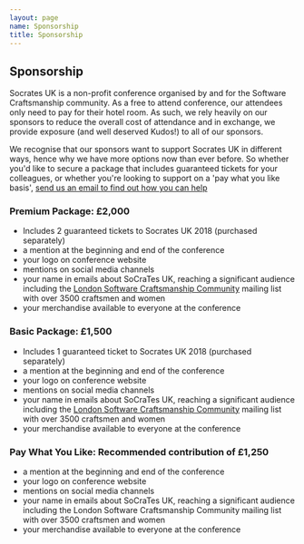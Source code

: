 ```yaml
---
layout: page
name: Sponsorship
title: Sponsorship
---
```


## Sponsorship

Socrates UK is a non-profit conference organised by and for the Software Craftsmanship community. As a free to attend conference, our attendees only need to pay for their hotel room. As such, we rely heavily on our sponsors to reduce the overall cost of attendance and in exchange, we provide exposure (and well deserved Kudos!) to all of our sponsors.

We recognise that our sponsors want to support Socrates UK in different ways, hence why we have more options now than ever before. So whether you'd like to secure a package that includes guaranteed tickets for your colleagues, or whether you're looking to support on a 'pay what you like basis', [send us an email to find out how you can help][socratesuk@codurance.com]

### Premium Package: £2,000

- Includes 2 guaranteed tickets to Socrates UK 2018 (purchased separately) 
- a mention at the beginning and end of the conference
- your logo on conference website
- mentions on social media channels
- your name in emails about SoCraTes UK, reaching a significant audience including the [London Software Craftsmanship Community][London Software Craftsmanship Community] mailing list with over 3500 craftsmen and women
- your merchandise available to everyone at the conference

### Basic Package: £1,500

- Includes 1 guaranteed ticket to Socrates UK 2018 (purchased separately) 
- a mention at the beginning and end of the conference
- your logo on conference website
- mentions on social media channels
- your name in emails about SoCraTes UK, reaching a significant audience including the [London Software Craftsmanship Community][London Software Craftsmanship Community] mailing list with over 3500 craftsmen and women
- your merchandise available to everyone at the conference

### Pay What You Like: Recommended contribution of £1,250

- a mention at the beginning and end of the conference
- your logo on conference website
- mentions on social media channels
- your name in emails about SoCraTes UK, reaching a significant audience including the London Software Craftsmanship Community mailing list with over 3500 craftsmen and women
- your merchandise available to everyone at the conference

[London Software Craftsmanship Community]: http://www.meetup.com/london-software-craftsmanship/
[socratesuk@codurance.com]: mailto:socratesuk@codurance.com

